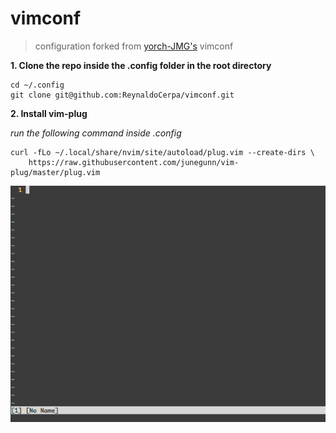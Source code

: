 # **vimconf**
> configuration forked from [yorch-JMG's](https://github.com/yorch-JMG/.nvim) vimconf


**1. Clone the repo inside the .config folder in the root directory**
```
cd ~/.config
git clone git@github.com:ReynaldoCerpa/vimconf.git
```


**2. Install vim-plug**

*run the following command inside .config*
``` 
curl -fLo ~/.local/share/nvim/site/autoload/plug.vim --create-dirs \
    https://raw.githubusercontent.com/junegunn/vim-plug/master/plug.vim
```

![PlugInstall](https://raw.githubusercontent.com/junegunn/i/master/vim-plug/installer.gif)
